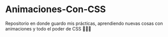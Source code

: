 # Animaciones-Con-CSS
Repositorio en donde guardo mis prácticas, aprendiendo nuevas cosas con animaciones y todo el poder de CSS 🤟💪🖖
